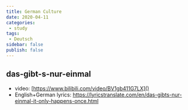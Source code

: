 ```yaml
---
title: German Culture
date: 2020-04-11
categories:
 - study
tags:
 - Deutsch
sidebar: false
publish: false
---
```


## das-gibt-s-nur-einmal

- video: [https://www.bilibili.com/video/BV1gb411G7LX]()
- English+German lyrics: https://lyricstranslate.com/en/das-gibts-nur-einmal-it-only-happens-once.html
